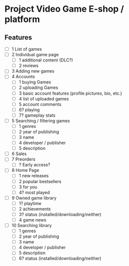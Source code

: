 # Project Video Game E-shop / platform

## Features
- [ ] 1 List of games
- [ ] 2 Individual game page
  - [ ] 1 additional content (DLC?)
  - [ ] 2 reviews
- [ ] 3 Adding new games
- [ ] 4 Accounts
  - [ ] 1 buying Games
  - [ ] 2 uploading Games
  - [ ] 3 basic account features (profile pictures, bio, etc.)
  - [ ] 4 list of uploaded games
  - [ ] 5 account comments
  - [ ] 6? playing
  - [ ] 7? gameplay stats
- [ ] 5 Searching / filtering games
  - [ ] 1 genres
  - [ ] 2 year of publishing
  - [ ] 3 name
  - [ ] 4 developer / publisher
  - [ ] 5 description
- [ ] 6 Sales
- [ ] 7 Preorders
  - [ ] ? Early access?
- [ ] 8 Home Page
  - [ ] 1 new releases
  - [ ] 2 popular bestsellers
  - [ ] 3 for you
  - [ ] 4? most played
- [ ] 9 Owned game library
  - [ ] 1? playtime
  - [ ] 2 achievements
  - [ ] 3? status (installed/downloading/neither)
  - [ ] 4 game news
- [ ] 10 Searching library
  - [ ] 1 genres
  - [ ] 2 year of publishing
  - [ ] 3 name
  - [ ] 4 developer / publisher
  - [ ] 5 description
  - [ ] 6? status (installed/downloading/neither)
